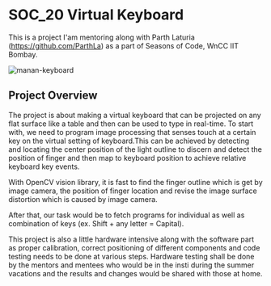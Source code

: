 # SOC_20 Virtual Keyboard


This is a project I'am mentoring along with Parth Laturia (https://github.com/ParthLa) as a part of Seasons of Code, WnCC IIT Bombay.

![manan-keyboard](https://user-images.githubusercontent.com/62146744/77977952-75282600-731e-11ea-8af9-4ec8a559eff3.jpeg)


## Project Overview

The project is about making a virtual keyboard that can be projected on any flat surface like a table and then can be used to type in real-time. To start with, we need to program image processing that senses touch at a certain key on the virtual setting of keyboard.This can be achieved by detecting and locating the center position of the light outline to discern and detect the position of finger and then map to keyboard position to achieve relative keyboard key events.

With OpenCV vision library, it is fast to find the finger outline which is get by image camera, the position of finger location and revise the image surface distortion which is caused by image camera.

After that, our task would be to fetch programs for individual as well as combination of keys (ex. Shift + any letter = Capital).

This project is also a little hardware intensive along with the software part as proper calibration, correct positioning of different components and code testing needs to be done at various steps. Hardware testing shall be done by the mentors and mentees who would be in the insti during the summer vacations and the results and changes would be shared with those at home.














